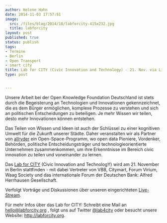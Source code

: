 ```yaml
---
author: Helene Hahn
date: 2014-11-03 17:57:51
image:
  src: /files/blog/2014/10/labforcity-415x232.jpg
  title: labforcity
layout: post
published: true
status: publish
tags:
- Termine
- Berlin
- Open Transport
- smart city
title: Lab for CITY (Civic Innovation and Technology) - 21. Nov. via Live Stream verfolgen
type: post


---
```


Unsere Arbeit bei der Open Knowledge Foundation Deutschland ist stets durch die Begeisterung an Technologien und Innovationen gekennzeichnet, die es dem Bürger ermöglichen, komplexe Prozesse zu verstehen und sich an politischen Entscheidungen zu beteiligen. Je mehr Wissen wir teilen, desto mehr Innovationen können entstehen.

Das Teilen von Wissen und Ideen ist auch der Schlüssel zu einer kognitiven Umwelt für die Zukunft unserer Städte. Daher veranstalten wir als Partner von [allryder](http://labforcity.org) ein Open-Space-Programm, wo open data Pioniere, Vordenker, Behörden, politische Entscheidungsträger und technologieorientierte Unternehmen zusammenkommen, um ihre Erkenntnisse im Bereich civic innovation zu teilen und voneinander zu lernen.

Das [Lab for CITY](http://labforcity.org) (Civic Innovation and TechnologY) wird am 21. November in Berlin stattfinden - mit dabei Vertreter von VBB, Citymart, Forum Virium, Waag Society und das internationale Forum der Deutschen Bank: Alfred Herrhausen Gesellschaft.

Verfolgt Vorträge und Diskussionen über unseren eingerichteten [Live-Stream](http://player2.streampark.tv/player/cityberlin).

Für mehr Infos über das Lab for CITY: Schreibt eine Mail an [hello@labforcity.org](http://mailto:hello@labforcity.org) , folgt uns auf Twitter [@lab4city](https://twitter.com/@lab4city) oder besucht unsere Website: <http://labforcity.org>.